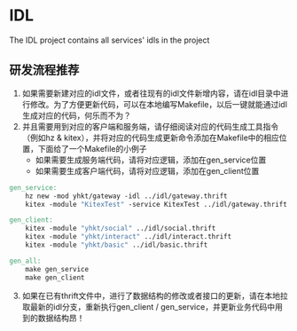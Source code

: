 # IDL
The IDL project contains all services' idls in the project

## 研发流程推荐
1. 如果需要新建对应的idl文件，或者往现有的idl文件新增内容，请在idl目录中进行修改。为了方便更新代码，可以在本地编写Makefile，以后一键就能通过idl生成对应的代码，何乐而不为？
2. 并且需要用到对应的客户端和服务端，请仔细阅读对应的代码生成工具指令（例如hz & kitex），并将对应的代码生成更新命令添加在Makefile中的相应位置，下面给了一个Makefile的小例子
   - 如果需要生成服务端代码，请将对应逻辑，添加在gen_service位置
   - 如果需要生成客户端代码，请将对应逻辑，添加在gen_client位置
```makefile
gen_service:
	hz new -mod yhkt/gateway -idl ../idl/gateway.thrift
	kitex -module "KitexTest" -service KitexTest ../idl/gateway.thrift

gen_client:
	kitex -module "yhkt/social" ../idl/social.thrift
	kitex -module "yhkt/interact" ../idl/interact.thrift
	kitex -module "yhkt/basic" ../idl/basic.thrift

gen_all:
	make gen_service
	make gen_client
```

3. 如果在已有thrift文件中，进行了数据结构的修改或者接口的更新，请在本地拉取最新的idl分支，重新执行gen_client / gen_service，并更新业务代码中用到的数据结构昂！
